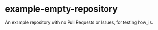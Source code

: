 # example-empty-repository
An example repository with no Pull Requests or Issues, for testing how_is.
